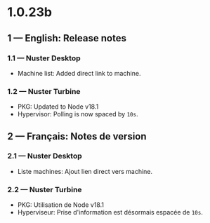 # **1.0.23b**

## **1 — English: Release notes**

### 1.1 — Nuster Desktop

- Machine list: Added direct link to machine.

### 1.2 — Nuster Turbine

- PKG: Updated to Node v18.1
- Hypervisor: Polling is now spaced by `10s`.

## **2 — Français: Notes de version**

### 2.1 — Nuster Desktop

- Liste machines: Ajout lien direct vers machine.

### 2.2 — Nuster Turbine

- PKG: Utilisation de Node v18.1
- Hyperviseur: Prise d'information est désormais espacée de `10s`.
